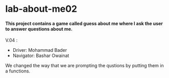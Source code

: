 # lab-about-me02
#### This project contains a game called guess about me where I ask the user to answer questions about me.

V.04 :
* Driver: Mohammad Bader
* Navigator: Bashar Owainat

We changed the way that we are prompting the qustions by putting them in a functions.